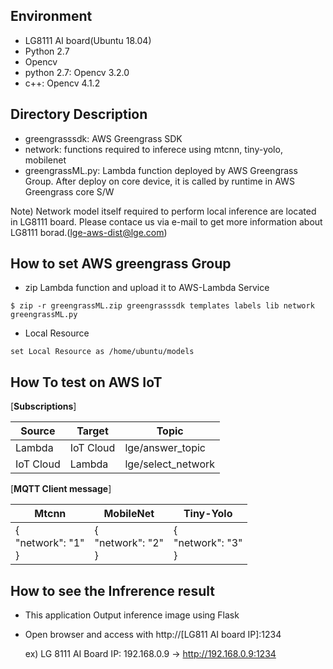 ## Environment

  - LG8111 AI board(Ubuntu 18.04)
  - Python 2.7
  - Opencv
  - python 2.7: Opencv 3.2.0
  - c++: Opencv 4.1.2


## Directory Description
  - greengrasssdk: AWS Greengrass SDK
  - network: functions required to inferece using mtcnn, tiny-yolo, mobilenet 
  - greengrassML.py: Lambda function deployed by AWS Greengrass Group. After deploy on core device, it is called by runtime in AWS Greengrass core S/W

   Note) Network model itself required to perform local inference are located in LG8111 board.
      Please contace us via e-mail to get more information about LG8111 borad.(lge-aws-dist@lge.com)


## How to set AWS greengrass Group

  - zip Lambda function and upload it to AWS-Lambda Service

```
$ zip -r greengrassML.zip greengrasssdk templates labels lib network greengrassML.py
```

  - Local Resource

```
set Local Resource as /home/ubuntu/models
```


## How To test on AWS IoT

  [__Subscriptions__]

   Source    | Target    | Topic              
   --------- | --------- | ------------------ 
   Lambda    | IoT Cloud | lge/answer_topic   
   IoT Cloud | Lambda    | lge/select_network 

  [__MQTT Client message__]

   Mtcnn                     | MobileNet                 | Tiny-Yolo                 
   ------------------------- | ------------------------- | ------------------------- 
   {<br/>    "network": "1"<br/>} | {<br/>    "network": "2"<br/>} | {<br/>    "network": "3"<br/>} 



## How to see the Infrerence result 

- This application Output inference image using Flask

- Open browser and access with http://[LG811 AI board IP]:1234 

  ex) LG 8111 AI Board IP: 192.168.0.9 -> http://192.168.0.9:1234
